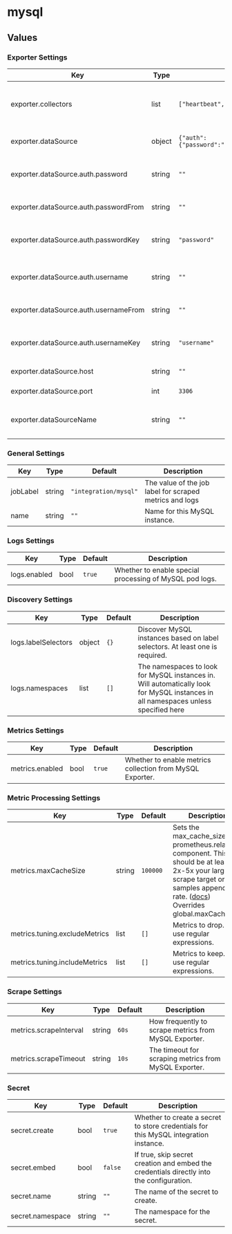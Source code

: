 # mysql

## Values

### Exporter Settings

| Key | Type | Default | Description |
|-----|------|---------|-------------|
| exporter.collectors | list | `["heartbeat","mysql.user"]` | The list of collectors to enable for the MySQL Exporter ([Documentation](https://grafana.com/docs/alloy/latest/reference/components/prometheus/prometheus.exporter.mysql/#supported-collectors)). |
| exporter.dataSource | object | `{"auth":{"password":"","passwordFrom":"","passwordKey":"password","username":"","usernameFrom":"","usernameKey":"username"},"host":"","port":3306}` | The data source to use for the MySQL Exporter. |
| exporter.dataSource.auth.password | string | `""` | The password to use for the MySQL connection. |
| exporter.dataSource.auth.passwordFrom | string | `""` | Raw config for accessing the password. |
| exporter.dataSource.auth.passwordKey | string | `"password"` | The key for storing the password in the secret. |
| exporter.dataSource.auth.username | string | `""` | The username to use for the MySQL connection. |
| exporter.dataSource.auth.usernameFrom | string | `""` | Raw config for accessing the username. |
| exporter.dataSource.auth.usernameKey | string | `"username"` | The key for storing the username in the secret. |
| exporter.dataSource.host | string | `""` | The MySQL host to connect to. |
| exporter.dataSource.port | int | `3306` | The MySQL port to connect to. |
| exporter.dataSourceName | string | `""` | The data source string to use for the MySQL Exporter. |

### General Settings

| Key | Type | Default | Description |
|-----|------|---------|-------------|
| jobLabel | string | `"integration/mysql"` | The value of the job label for scraped metrics and logs |
| name | string | `""` | Name for this MySQL instance. |

### Logs Settings

| Key | Type | Default | Description |
|-----|------|---------|-------------|
| logs.enabled | bool | `true` | Whether to enable special processing of MySQL pod logs. |

### Discovery Settings

| Key | Type | Default | Description |
|-----|------|---------|-------------|
| logs.labelSelectors | object | `{}` | Discover MySQL instances based on label selectors. At least one is required. |
| logs.namespaces | list | `[]` | The namespaces to look for MySQL instances in. Will automatically look for MySQL instances in all namespaces unless specified here |

### Metrics Settings

| Key | Type | Default | Description |
|-----|------|---------|-------------|
| metrics.enabled | bool | `true` | Whether to enable metrics collection from MySQL Exporter. |

### Metric Processing Settings

| Key | Type | Default | Description |
|-----|------|---------|-------------|
| metrics.maxCacheSize | string | `100000` | Sets the max_cache_size for prometheus.relabel component. This should be at least 2x-5x your largest scrape target or samples appended rate. ([docs](https://grafana.com/docs/alloy/latest/reference/components/prometheus.relabel/#arguments)) Overrides global.maxCacheSize |
| metrics.tuning.excludeMetrics | list | `[]` | Metrics to drop. Can use regular expressions. |
| metrics.tuning.includeMetrics | list | `[]` | Metrics to keep. Can use regular expressions. |

### Scrape Settings

| Key | Type | Default | Description |
|-----|------|---------|-------------|
| metrics.scrapeInterval | string | `60s` | How frequently to scrape metrics from MySQL Exporter. |
| metrics.scrapeTimeout | string | `10s` | The timeout for scraping metrics from MySQL Exporter. |

### Secret

| Key | Type | Default | Description |
|-----|------|---------|-------------|
| secret.create | bool | `true` | Whether to create a secret to store credentials for this MySQL integration instance. |
| secret.embed | bool | `false` | If true, skip secret creation and embed the credentials directly into the configuration. |
| secret.name | string | `""` | The name of the secret to create. |
| secret.namespace | string | `""` | The namespace for the secret. |
